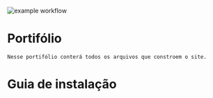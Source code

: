 ![example workflow](https://github.com/GuilhLopes/portf-lio-/actions/workflows/testes.yml/badge.svg)

# Portifólio
```
Nesse portifólio conterá todos os arquivos que constroem o site.
```
# Guia de instalação
